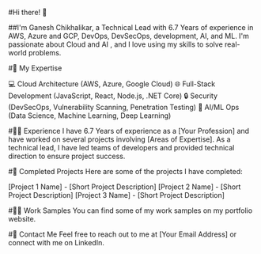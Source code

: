 #Hi there! 👋

##I'm Ganesh Chikhalikar, a Technical Lead with 6.7 Years of experience in AWS, Azure and GCP, DevOps, DevSecOps, development, AI, and ML. I'm passionate about Cloud and AI , and I love using my skills to solve real-world problems.

#🚀 My Expertise

💻 Cloud Architecture (AWS, Azure, Google Cloud)
🌐 Full-Stack Development (JavaScript, React, Node.js, .NET Core)
🔒 Security (DevSecOps, Vulnerability Scanning, Penetration Testing)
🤖 AI/ML Ops (Data Science, Machine Learning, Deep Learning)

#👨‍💻 Experience
I have 6.7 Years of experience as a [Your Profession] and have worked on several projects involving [Areas of Expertise]. As a technical lead, I have led teams of developers and provided technical direction to ensure project success.

#🔨 Completed Projects
Here are some of the projects I have completed:

[Project 1 Name] - [Short Project Description]
[Project 2 Name] - [Short Project Description]
[Project 3 Name] - [Short Project Description]

#👨‍💼 Work Samples
You can find some of my work samples on my portfolio website.

#📧 Contact Me
Feel free to reach out to me at [Your Email Address] or connect with me on LinkedIn.
